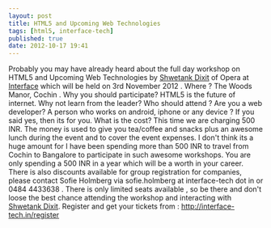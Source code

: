 ```yaml
---
layout: post
title: HTML5 and Upcoming Web Technologies
tags: [html5, interface-tech]
published: true
date: 2012-10-17 19:41
---
```

Probably you may have already heard about the full day workshop on HTML5 and Upcoming Web Technologies by [Shwetank Dixit](https://twitter.com/shwetank) of Opera at [Interface](http://interface-tech.in/) which will be held on 3rd November 2012 . Where ? The Woods Manor, Cochin . Why you should participate? HTML5 is the future of internet. Why not learn from the leader? Who should attend ? Are you a web developer? A person who works on android, iphone or any device ? If you said yes, then its for you. What is the cost? This time we are charging 500 INR. The money is used to give you tea/coffee and snacks plus an awesome lunch during the event and to cover the event expenses. I don't think its a huge amount for I have been spending more than 500 INR to travel from Cochin to Bangalore to participate in such awesome workshops. You are only spending a 500 INR in a year which will be a worth in your career. There is also discounts available for group registration for companies, please contact Sofie Holmberg via sofie.holmberg at interface-tech dot in or 0484 4433638 . There is only limited seats available , so be there and don't loose the best chance attending the workshop and interacting with [Shwetank Dixit](https://twitter.com/shwetank). Register and get your tickets from : http://interface-tech.in/register  
